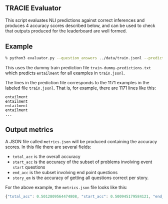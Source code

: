 ## TRACIE Evaluator

This script evaluates NLI predictions against correct inferences and produces 4
accuracy scores described below, and can be used to check that outputs produced
for the leaderboard are well formed. 

## Example

```bash
% python3 evaluator.py --question_answers ../data/train.jsonl --predictions ../data/train-dummy-predictions.txt --output metrics.json
```

This uses the dummy train prediction file `train-dummy-predictions.txt` which
predicts `entailment` for all examples in `train.jsonl`.

The lines in the prediction file corresponds to the 1171 examples in the labeled
file `train.jsonl`. That is, for example, there are 1171 lines like this:

```
entailment
entailment
entailment
entailment
...
```

## Output metrics

A JSON file called `metrics.json` will be produced containing the accuracy
scores. In this file there are several fields:

* `total_acc` is the overall accuracy
* `start_acc` is the accuracy of the subset of problems involving event `start` questions
* `end_acc` is the subset involving end point questions
* `story_em` is the accuracy of getting all questions correct per story.

For the above example, the `metrics.json` file looks like this:

```js
{"total_acc": 0.5012809564474808, "start_acc": 0.500945179584121, "end_acc": 0.5015576323987538, "story_em": 0.0}
```

